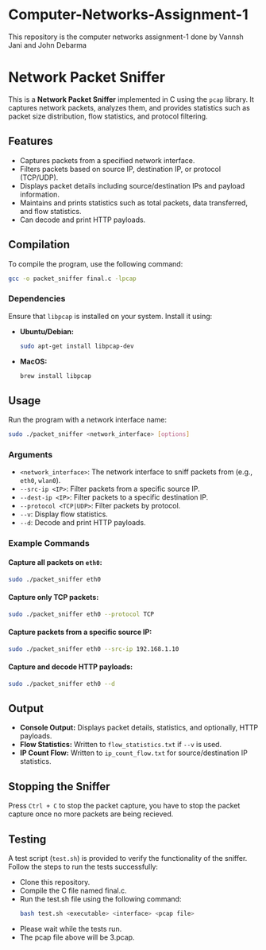 # Computer-Networks-Assignment-1
This repository is the computer networks assignment-1 done by Vannsh Jani and John Debarma

# Network Packet Sniffer

This is a **Network Packet Sniffer** implemented in C using the `pcap` library. It captures network packets, analyzes them, and provides statistics such as packet size distribution, flow statistics, and protocol filtering.

## Features
- Captures packets from a specified network interface.
- Filters packets based on source IP, destination IP, or protocol (TCP/UDP).
- Displays packet details including source/destination IPs and payload information.
- Maintains and prints statistics such as total packets, data transferred, and flow statistics.
- Can decode and print HTTP payloads.

## Compilation

To compile the program, use the following command:

```sh
gcc -o packet_sniffer final.c -lpcap
```

### Dependencies
Ensure that `libpcap` is installed on your system. Install it using:

- **Ubuntu/Debian:**
  ```sh
  sudo apt-get install libpcap-dev
  ```

- **MacOS:**
  ```sh
  brew install libpcap
  ```

## Usage

Run the program with a network interface name:

```sh
sudo ./packet_sniffer <network_interface> [options]
```

### Arguments
- `<network_interface>`: The network interface to sniff packets from (e.g., `eth0`, `wlan0`).
- `--src-ip <IP>`: Filter packets from a specific source IP.
- `--dest-ip <IP>`: Filter packets to a specific destination IP.
- `--protocol <TCP|UDP>`: Filter packets by protocol.
- `--v`: Display flow statistics.
- `--d`: Decode and print HTTP payloads.

### Example Commands

#### Capture all packets on `eth0`:
```sh
sudo ./packet_sniffer eth0
```

#### Capture only TCP packets:
```sh
sudo ./packet_sniffer eth0 --protocol TCP
```

#### Capture packets from a specific source IP:
```sh
sudo ./packet_sniffer eth0 --src-ip 192.168.1.10
```

#### Capture and decode HTTP payloads:
```sh
sudo ./packet_sniffer eth0 --d
```

## Output
- **Console Output:** Displays packet details, statistics, and optionally, HTTP payloads.
- **Flow Statistics:** Written to `flow_statistics.txt` if `--v` is used.
- **IP Count Flow:** Written to `ip_count_flow.txt` for source/destination IP statistics.

## Stopping the Sniffer
Press `Ctrl + C` to stop the packet capture, you have to stop the packet capture once no more packets are being recieved.

## Testing
A test script (`test.sh`) is provided to verify the functionality of the sniffer. Follow the steps to run the tests successfully:
- Clone this repository.
- Compile the C file named final.c.
- Run the test.sh file using the following command:
  ```sh
  bash test.sh <executable> <interface> <pcap file>
  ```
- Please wait while the tests run.
- The pcap file above will be 3.pcap.



